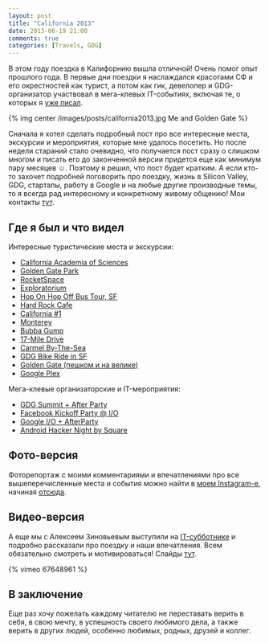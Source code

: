 ```yaml
---
layout: post
title: "California 2013"
date: 2013-06-19 21:00
comments: true
categories: [Travels, GDG]
---
```

В этом году поездка в Калифорнию вышла отличной! Очень помог опыт прошлого года. В первые дни поездки я наслаждался красотами СФ и его окрестностей как турист, а потом как гик, девелопер и GDG-организатор участвовал в мега-клевых IT-событиях, включая те, о которых я [уже писал](http://alexkorovyansky.com/blog/2013/05/05/io13waiting/).

{% img center /images/posts/california2013.jpg Me and Golden Gate %}

<!-- more -->

Cначала я хотел сделать подробный пост про все интересные места, экскурсии и мероприятия, которые мне удалось посетить. Но после недели стараний стало очевидно, что получается пост сразу о слишком многом и писать его до законченной версии придется еще как минимум пару месяцев ☺. Поэтому я решил, что пост будет кратким. А если кто-то захочет подробней поговорить про поездку, жизнь в Silicon Valley, GDG, стартапы, работу в Google и на любые другие производные темы, то я всегда рад интересному и конкретному живому общению! Мои контакты [тут](http://about.me/korovyansk).

## Где я был и что видел ##

Интересные туристические места и экскурсии:

* [California Academia of Sciences](http://www.calacademy.org/)
* [Golden Gate Park](http://en.wikipedia.org/wiki/Golden_Gate_Park)
* [RocketSpace](http://rocket-space.com/)
* [Exploratorium](http://www.exploratorium.edu/)
* [Hop On Hop Off Bus Tour, SF](http://www.redandwhite.com/bus-tours/hop-on-hop-off.asp)
* [Hard Rock Cafe](http://www.hardrock.com/)
* [California #1](http://en.wikipedia.org/wiki/California_State_Route_1)
* [Monterey](http://www.monterey.org/)
* [Bubba Gump](http://www.bubbagump.com/locations/monterey/)
* [17-Mile Drive](http://en.wikipedia.org/wiki/17-Mile_Drive)
* [Carmel By-The-Sea](http://www.carmelcalifornia.com/)
* [GDG Bike Ride in SF](https://plus.google.com/events/ce6vn9efm5pgv6nsc9ofa1qm1pc)
* [Golden Gate (пешком и на велике)](http://en.wikipedia.org/wiki/Golden_Gate_Bridge)
* [Google Plex](http://en.wikipedia.org/wiki/Googleplex)

Мега-клевые организаторские и IT-мероприятия:

* [GDG Summit + After Party](https://sites.google.com/site/gdgorganizersummit/)
* [Facebook Kickoff Party @ I/O](https://www.facebook.com/events/178316248990890)
* [Google I/O + AfterParty](https://developers.google.com/events/io/)
* [Android Hacker Night by Square](http://io-nightcap2013.eventbrite.com/)

## Фото-версия ##

Фоторепортаж с моими комментариями и впечатлениями про все вышеперечисленные места и события можно найти в [моем Instagram-e](http://instagram.com/korovyansk), начиная [отсюда](http://instagram.com/p/ZA4W9ux8gG/).

## Видео-версия ##

А еще мы с Алексеем Зиновьевым выступили на [IT-субботнике](http://vk.com/omskit) и подробно рассказали про поездку и наши впечатления. Всем обязательно смотреть и мотивироваться! Слайды [тут](http://www.slideshare.net/OmskIT/2013-0601-01-google-io).

{% vimeo 67648961 %}

## В заключение ##
Еще раз хочу пожелать каждому читателю не переставать верить в себя, в свою мечту, в успешность своего любимого дела, а также верить в других людей, особенно любимых, родных, друзей и коллег.


